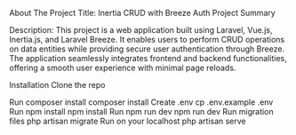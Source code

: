 About The Project
Title: Inertia CRUD with Breeze Auth Project Summary

Description:
This project is a web application built using Laravel, Vue.js, Inertia.js, and Laravel Breeze. It enables users to perform CRUD operations on data entities while providing secure user authentication through Breeze. The application seamlessly integrates frontend and backend functionalities, offering a smooth user experience with minimal page reloads.

Installation
Clone the repo

Run composer install
composer install
Create .env
cp .env.example .env
Run npm install
npm install
Run npm run dev
npm run dev
Run migration files
php artisan migrate
Run on your localhost
php artisan serve



